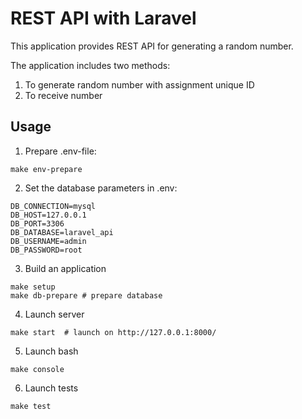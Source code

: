 # REST API with Laravel

This application provides REST API for generating a random number.

The application includes two methods:
1. To generate random number with assignment unique ID
2. To receive number

## Usage

1. Prepare .env-file:

```shell
make env-prepare
```

2. Set the database parameters in .env:

```shell
DB_CONNECTION=mysql
DB_HOST=127.0.0.1
DB_PORT=3306
DB_DATABASE=laravel_api
DB_USERNAME=admin
DB_PASSWORD=root
```

3. Build an application

```shell
make setup
make db-prepare # prepare database
```

4. Launch server

```shell
make start  # launch on http://127.0.0.1:8000/
```

5. Launch bash

```shell
make console
```

6. Launch tests

```shell
make test
```
